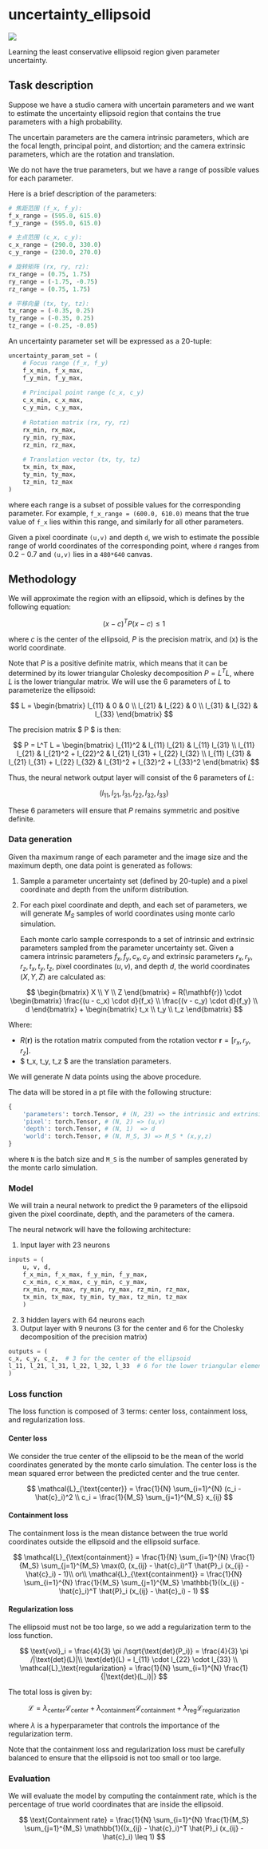 # uncertainty_ellipsoid

<a target="_blank" href="https://cookiecutter-data-science.drivendata.org/">
    <img src="https://img.shields.io/badge/CCDS-Project%20template-328F97?logo=cookiecutter" />
</a>

Learning the least conservative ellipsoid region given parameter uncertainty.

## Task description

Suppose we have a studio camera with uncertain parameters and we want to estimate the uncertainty ellipsoid region that contains the true parameters with a high probability.

The uncertain parameters are the camera intrinsic parameters, which are the focal length, principal point, and distortion; and the camera extrinsic parameters, which are the rotation and translation.

We do not have the true parameters, but we have a range of possible values for each parameter.

Here is a brief description of the parameters:

```python
# 焦距范围 (f_x, f_y): 
f_x_range = (595.0, 615.0)
f_y_range = (595.0, 615.0)

# 主点范围 (c_x, c_y): 
c_x_range = (290.0, 330.0)
c_y_range = (230.0, 270.0)

# 旋转矩阵 (rx, ry, rz):
rx_range = (0.75, 1.75)
ry_range = (-1.75, -0.75)
rz_range = (0.75, 1.75)

# 平移向量 (tx, ty, tz):
tx_range = (-0.35, 0.25)
ty_range = (-0.35, 0.25)
tz_range = (-0.25, -0.05)
```

An uncertainty parameter set will be expressed as a 20-tuple: 

```python
uncertainty_param_set = (
    # Focus range (f_x, f_y)
    f_x_min, f_x_max,  
    f_y_min, f_y_max, 
    
    # Principal point range (c_x, c_y)
    c_x_min, c_x_max, 
    c_y_min, c_y_max,  
    
    # Rotation matrix (rx, ry, rz)
    rx_min, rx_max,  
    ry_min, ry_max,  
    rz_min, rz_max,  
    
    # Translation vector (tx, ty, tz)
    tx_min, tx_max, 
    ty_min, ty_max, 
    tz_min, tz_max 
)
```

where each range is a subset of possible values for the corresponding parameter. For example, `f_x_range = (600.0, 610.0)` means that the true value of `f_x` lies within this range, and similarly for all other parameters.

Given a pixel coordinate `(u,v)` and depth `d`, we wish to estimate the possible range of world coordinates of the corresponding point, where `d` ranges from $0.2 - 0.7$ and `(u,v)` lies in a `480*640` canvas.

## Methodology

We will approximate the region with an ellipsoid, which is defines by the following equation:

$$ (x - c)^T P (x - c) \leq 1 $$

where $c$ is the center of the ellipsoid, $P$ is the precision matrix, and \(x\) is the world coordinate. 

Note that $P$ is a positive definite matrix, which means that it can be determined by its lower triangular Cholesky decomposition $P = L^T L$, where $L$ is the lower triangular matrix. We will use the 6 parameters of $L$ to parameterize the ellipsoid:

$$
L = \begin{bmatrix}
l_{11} & 0 & 0 \\
l_{21} & l_{22} & 0 \\
l_{31} & l_{32} & l_{33}
\end{bmatrix}
$$

The precision matrix $ P $ is then:

$$
P = L^T L = \begin{bmatrix}
l_{11}^2 & l_{11} l_{21} & l_{11} l_{31} \\
l_{11} l_{21} & l_{21}^2 + l_{22}^2 & l_{21} l_{31} + l_{22} l_{32} \\
l_{11} l_{31} & l_{21} l_{31} + l_{22} l_{32} & l_{31}^2 + l_{32}^2 + l_{33}^2
\end{bmatrix}
$$

Thus, the neural network output layer will consist of the 6 parameters of $L$:

$$
(l_{11}, l_{21}, l_{31}, l_{22}, l_{32}, l_{33})
$$

These 6 parameters will ensure that $P$ remains symmetric and positive definite.

### Data generation

Given tha maximum range of each parameter and the image size and the maximum depth, one data point is generated as follows:
1. Sample a parameter uncertainty set (defined by 20-tuple) and a pixel coordinate and depth from the uniform distribution.
2. For each pixel coordinate and depth, and each set of parameters, we will generate $M_S$ samples of world coordinates using monte carlo simulation.


    Each monte carlo sample corresponds to a set of intrinsic and extrinsic parameters sampled from the parameter uncertainty set. Given a camera intrinsic parameters ${f_x,f_y,c_x,c_y}$ and extrinsic parameters ${r_x,r_y,r_z,t_x,t_y,t_z}$, pixel coordinates $(u,v)$, and depth $d$, the world coordinates $(X,Y,Z)$ are calculated as:

$$
\begin{bmatrix}
X \\
Y \\
Z
\end{bmatrix}
= R(\mathbf{r}) \cdot 
\begin{bmatrix}
\frac{(u - c_x) \cdot d}{f_x} \\
\frac{(v - c_y) \cdot d}{f_y} \\
d
\end{bmatrix}
+ 
\begin{bmatrix}
t_x \\
t_y \\
t_z
\end{bmatrix}
$$

Where:
- $R(\mathbf{r})$ is the rotation matrix computed from the rotation vector $\mathbf{r} = [r_x, r_y, r_z]$.
- $ t_x, t_y, t_z $ are the translation parameters.


We will generate $N$ data points using the above procedure.

The data will be stored in a pt file with the following structure:

```python
{
    'parameters': torch.Tensor, # (N, 23) => the intrinsic and extrinsic parameter ranges 
    'pixel': torch.Tensor, # (N, 2) => (u,v)
    'depth': torch.Tensor, # (N, 1)  => d
    'world': torch.Tensor, # (N, M_S, 3) => M_S * (x,y,z)
}
```
where `N` is the batch size and `M_S` is the number of samples generated by the monte carlo simulation.




### Model

We will train a neural network to predict the 9 parameters of the ellipsoid given the pixel coordinate, depth, and the parameters of the camera.

The neural network will have the following architecture:

1. Input layer with 23 neurons 
```python
inputs = (
    u, v, d, 
    f_x_min, f_x_max, f_y_min, f_y_max, 
    c_x_min, c_x_max, c_y_min, c_y_max, 
    rx_min, rx_max, ry_min, ry_max, rz_min, rz_max, 
    tx_min, tx_max, ty_min, ty_max, tz_min, tz_max
    )
```
2. 3 hidden layers with 64 neurons each
3. Output layer with 9 neurons (3 for the center and 6 for the Cholesky decomposition of the precision matrix)
```python
outputs = (
c_x, c_y, c_z,  # 3 for the center of the ellipsoid
l_11, l_21, l_31, l_22, l_32, l_33  # 6 for the lower triangular elements of the precision matrix
)
```

### Loss function

The loss function is composed of 3 terms: center loss, containment loss, and regularization loss.

#### Center loss

We consider the true center of the ellipsoid to be the mean of the world coordinates generated by the monte carlo simulation. The center loss is the mean squared error between the predicted center and the true center.

$$ \mathcal{L}_{\text{center}} = \frac{1}{N} \sum_{i=1}^{N} (c_i - \hat{c}_i)^2 \\
c_i = \frac{1}{M_S} \sum_{j=1}^{M_S} x_{ij} $$

#### Containment loss

The containment loss is the mean distance between the true world coordinates outside the ellipsoid and the ellipsoid surface.

$$ \mathcal{L}_{\text{containment}} = \frac{1}{N} \sum_{i=1}^{N} \frac{1}{M_S} \sum_{j=1}^{M_S} \max(0, (x_{ij} - \hat{c}_i)^T \hat{P}_i (x_{ij} - \hat{c}_i) - 1)\\
or\\
\mathcal{L}_{\text{containment}} = \frac{1}{N} \sum_{i=1}^{N} \frac{1}{M_S} \sum_{j=1}^{M_S} \mathbb{1}((x_{ij} - \hat{c}_i)^T \hat{P}_i (x_{ij} - \hat{c}_i) - 1) $$

#### Regularization loss

The ellipsoid must not be too large, so we add a regularization term to the loss function.

$$ \text{vol}_i = \frac{4}{3} \pi /\sqrt{\text{det}(P_i)} = \frac{4}{3} \pi /|\text{det}(L)|\\
\text{det}(L) = l_{11} \cdot l_{22} \cdot l_{33} \\
\mathcal{L}_\text{regularization} = \frac{1}{N} \sum_{i=1}^{N} \frac{1}{|\text{det}(L_i)|} $$


The total loss is given by:

$$ \mathcal{L} = \lambda_{\text{center}}\mathcal{L}_{\text{center}} + \lambda_{\text{containment}}\mathcal{L}_{\text{containment}} + \lambda_{\text{reg}} \mathcal{L}_{\text{regularization}} $$

where $\lambda$ is a hyperparameter that controls the importance of the regularization term.

Note that the containment loss and regularization loss must be carefully balanced to ensure that the ellipsoid is not too small or too large.

### Evaluation

We will evaluate the model by computing the containment rate, which is the percentage of true world coordinates that are inside the ellipsoid.

$$ \text{Containment rate} = \frac{1}{N} \sum_{i=1}^{N} \frac{1}{M_S} \sum_{j=1}^{M_S} \mathbb{1}((x_{ij} - \hat{c}_i)^T \hat{P}_i (x_{ij} - \hat{c}_i) \leq 1) $$

